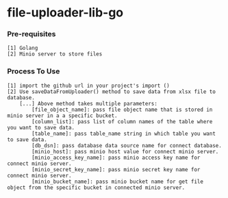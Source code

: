 # file-uploader-lib-go

### Pre-requisites
    [1] Golang
    [2] Minio server to store files

### Process To Use

    [1] import the github url in your project's import ()
    [2] Use saveDataFromUploader() method to save data from xlsx file to database.
        [...] Above method takes multiple parameters: 
            [file_object_name]: pass file object name that is stored in minio server in a a specific bucket.
            [column_list]: pass list of column names of the table where you want to save data.
            [table_name]: pass table_name string in which table you want to save data.
            [db_dsn]: pass database data source name for connect database.
            [minio_host]: pass minio host value for connect minio server.
            [minio_access_key_name]: pass minio access key name for connect minio server.
            [minio_secret_key_name]: pass minio secret key name for connect minio server.
            [minio_bucket_name]: pass minio bucket name for get file object from the specific bucket in connected minio server.


